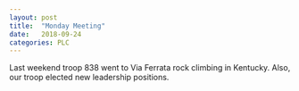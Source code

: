 ```yaml
---
layout: post
title:  "Monday Meeting"
date:   2018-09-24
categories: PLC
---
```


Last weekend troop 838 went to Via Ferrata rock climbing in Kentucky. Also, our
troop elected new leadership positions.
